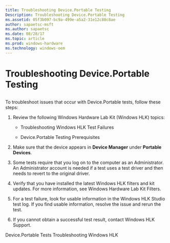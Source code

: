 ```yaml
---
title: Troubleshooting Device.Portable Testing
Description: Troubleshooting Device.Portable Testing
ms.assetid: 05f3b097-bc9a-499e-a5a2-31e12c88c8ae
author: sapaetsc-msft
ms.author: sapaetsc
ms.date: 08/28/17
ms.topic: article
ms.prod: windows-hardware
ms.technology: windows-oem
---
```


# Troubleshooting Device.Portable Testing

## 

To troubleshoot issues that occur with Device.Portable tests, follow these steps:

1.  Review the following Windows Hardware Lab Kit (Windows HLK) topics:

    -   <xref rid="p_hlk.troubleshooting_windows_hlk_test_failures">Troubleshooting Windows HLK Test Failures</b>

    -   <xref rid="p_hlk_test.deviceportable_testing_prerequisites">Device.Portable Testing Prerequisites</b>

2.  Make sure that the device appears in **Device Manager** under **Portable Devices**.

3.  Some tests require that you log on to the computer as an Administrator. An Administrator account is needed if a test uses a test driver and then needs to revert to the original driver.

4.  Verify that you have installed the latest Windows HLK filters and kit updates. For more information, see <xref rid="p_hlk.windows_hardware_lab_kit_filters">Windows Hardware Lab Kit Filters</b>.

5.  For a test failure, look for usable information in the Windows HLK Studio test log. If you find usable information, resolve the issue and rerun the test.

6.  If you cannot obtain a successful test result, contact <xref rid="p_hlk.windows_hlk_support">Windows HLK Support</b>.

<seealso> <xref rid="p_hlk_test.device_portable_tests">Device.Portable Tests</b> <xref rid="p_hlk.troubleshooting_windows_hlk">Troubleshooting Windows HLK</b> </seealso>



